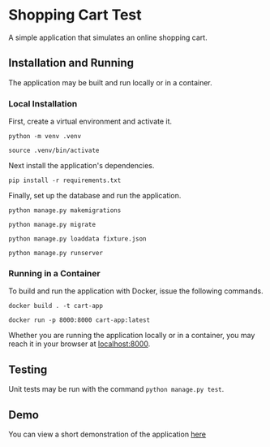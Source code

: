 # Shopping Cart Test

A simple application that simulates an online shopping cart.

## Installation and Running

The application may be built and run locally or in a container.

### Local Installation

First, create a virtual environment and activate it.

```
python -m venv .venv
```

```
source .venv/bin/activate
```

Next install the application's dependencies.

```
pip install -r requirements.txt
```

Finally, set up the database and run the application.

```
python manage.py makemigrations
```

```
python manage.py migrate
```

```
python manage.py loaddata fixture.json
```

```
python manage.py runserver
```

### Running in a Container

To build and run the application with Docker, issue the following commands.

```
docker build . -t cart-app
```

```
docker run -p 8000:8000 cart-app:latest
```

Whether you are running the application locally or in a container, you may reach it in your browser at [localhost:8000](http://localhost:8000/cart).

## Testing

Unit tests may be run with the command `python manage.py test`.

## Demo

You can view a short demonstration of the application [here](https://youtu.be/00KKmfpbuJk)
